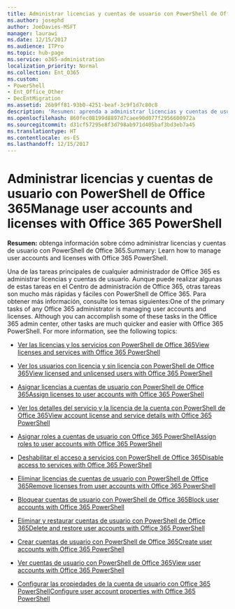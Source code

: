 ```yaml
---
title: Administrar licencias y cuentas de usuario con PowerShell de Office 365
ms.author: josephd
author: JoeDavies-MSFT
manager: laurawi
ms.date: 12/15/2017
ms.audience: ITPro
ms.topic: hub-page
ms.service: o365-administration
localization_priority: Normal
ms.collection: Ent_O365
ms.custom:
- PowerShell
- Ent_Office_Other
- DecEntMigration
ms.assetid: 26b9ff81-93b0-4251-beaf-3c9f1d7c80c8
description: 'Resumen: aprenda a administrar licencias y cuentas de usuario con PowerShell de Office 365.'
ms.openlocfilehash: 860fec08199d8897d7caee90d077f2956600972a
ms.sourcegitcommit: d31cf57295e8f3d798ab971d405baf3bd3eb7a45
ms.translationtype: HT
ms.contentlocale: es-ES
ms.lasthandoff: 12/15/2017
---
```

# <a name="manage-user-accounts-and-licenses-with-office-365-powershell"></a><span data-ttu-id="30498-103">Administrar licencias y cuentas de usuario con PowerShell de Office 365</span><span class="sxs-lookup"><span data-stu-id="30498-103">Manage user accounts and licenses with Office 365 PowerShell</span></span>

 <span data-ttu-id="30498-104">**Resumen:** obtenga información sobre cómo administrar licencias y cuentas de usuario con PowerShell de Office 365.</span><span class="sxs-lookup"><span data-stu-id="30498-104">Summary: Learn how to manage user accounts and licenses with Office 365 PowerShell.</span></span>
  
<span data-ttu-id="30498-p101">Una de las tareas principales de cualquier administrador de Office 365 es administrar licencias y cuentas de usuario. Aunque puede realizar algunas de estas tareas en el Centro de administración de Office 365, otras tareas son mucho más rápidas y fáciles con PowerShell de Office 365. Para obtener más información, consulte los temas siguientes:</span><span class="sxs-lookup"><span data-stu-id="30498-p101">One of the primary tasks of any Office 365 administrator is managing user accounts and licenses. Although you can accomplish some of these tasks in the Office 365 admin center, other tasks are much quicker and easier with Office 365 PowerShell. For more information, see the following topics:</span></span>
  
- [<span data-ttu-id="30498-108">Ver las licencias y los servicios con PowerShell de Office 365</span><span class="sxs-lookup"><span data-stu-id="30498-108">View licenses and services with Office 365 PowerShell</span></span>](view-licenses-and-services-with-office-365-powershell.md)
    
- [<span data-ttu-id="30498-109">Ver los usuarios con licencia y sin licencia con PowerShell de Office 365</span><span class="sxs-lookup"><span data-stu-id="30498-109">View licensed and unlicensed users with Office 365 PowerShell</span></span>](view-licensed-and-unlicensed-users-with-office-365-powershell.md)
    
- [<span data-ttu-id="30498-110">Asignar licencias a cuentas de usuario con PowerShell de Office 365</span><span class="sxs-lookup"><span data-stu-id="30498-110">Assign licenses to user accounts with Office 365 PowerShell</span></span>](assign-licenses-to-user-accounts-with-office-365-powershell.md)
    
- [<span data-ttu-id="30498-111">Ver los detalles del servicio y la licencia de la cuenta con PowerShell de Office 365</span><span class="sxs-lookup"><span data-stu-id="30498-111">View account license and service details with Office 365 PowerShell</span></span>](view-account-license-and-service-details-with-office-365-powershell.md)
    
- [<span data-ttu-id="30498-112">Asignar roles a cuentas de usuario con Office 365 PowerShell</span><span class="sxs-lookup"><span data-stu-id="30498-112">Assign roles to user accounts with Office 365 PowerShell</span></span>](assign-roles-to-user-accounts-with-office-365-powershell.md)
    
- [<span data-ttu-id="30498-113">Deshabilitar el acceso a servicios con PowerShell de Office 365</span><span class="sxs-lookup"><span data-stu-id="30498-113">Disable access to services with Office 365 PowerShell</span></span>](disable-access-to-services-with-office-365-powershell.md)
    
- [<span data-ttu-id="30498-114">Eliminar licencias de cuentas de usuario con PowerShell de Office 365</span><span class="sxs-lookup"><span data-stu-id="30498-114">Remove licenses from user accounts with Office 365 PowerShell</span></span>](remove-licenses-from-user-accounts-with-office-365-powershell.md)
    
- [<span data-ttu-id="30498-115">Bloquear cuentas de usuario con PowerShell de Office 365</span><span class="sxs-lookup"><span data-stu-id="30498-115">Block user accounts with Office 365 PowerShell</span></span>](block-user-accounts-with-office-365-powershell.md)
    
- [<span data-ttu-id="30498-116">Eliminar y restaurar cuentas de usuario con PowerShell de Office 365</span><span class="sxs-lookup"><span data-stu-id="30498-116">Delete and restore user accounts with Office 365 PowerShell</span></span>](delete-and-restore-user-accounts-with-office-365-powershell.md)
    
- [<span data-ttu-id="30498-117">Crear cuentas de usuario con PowerShell de Office 365</span><span class="sxs-lookup"><span data-stu-id="30498-117">Create user accounts with Office 365 PowerShell</span></span>](create-user-accounts-with-office-365-powershell.md)
    
- [<span data-ttu-id="30498-118">Ver cuentas de usuario con PowerShell de Office 365</span><span class="sxs-lookup"><span data-stu-id="30498-118">View user accounts with Office 365 PowerShell</span></span>](view-user-accounts-with-office-365-powershell.md)
    
- [<span data-ttu-id="30498-119">Configurar las propiedades de la cuenta de usuario con Office 365 PowerShell</span><span class="sxs-lookup"><span data-stu-id="30498-119">Configure user account properties with Office 365 PowerShell</span></span>](configure-user-account-properties-with-office-365-powershell.md)
    


